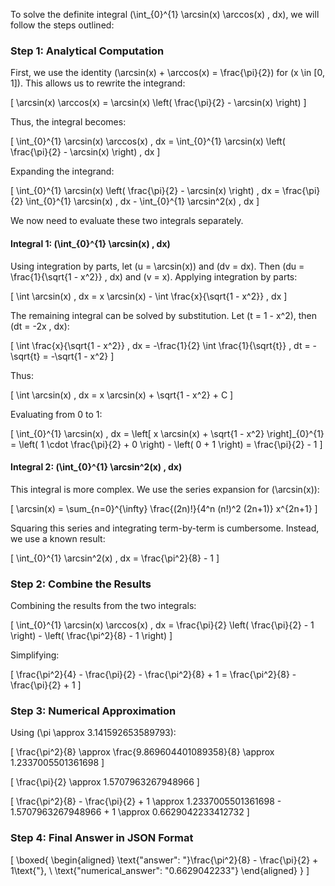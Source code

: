 To solve the definite integral \(\int_{0}^{1} \arcsin(x) \arccos(x) \, dx\), we will follow the steps outlined:

### Step 1: Analytical Computation

First, we use the identity \(\arcsin(x) + \arccos(x) = \frac{\pi}{2}\) for \(x \in [0, 1]\). This allows us to rewrite the integrand:

\[
\arcsin(x) \arccos(x) = \arcsin(x) \left( \frac{\pi}{2} - \arcsin(x) \right)
\]

Thus, the integral becomes:

\[
\int_{0}^{1} \arcsin(x) \arccos(x) \, dx = \int_{0}^{1} \arcsin(x) \left( \frac{\pi}{2} - \arcsin(x) \right) \, dx
\]

Expanding the integrand:

\[
\int_{0}^{1} \arcsin(x) \left( \frac{\pi}{2} - \arcsin(x) \right) \, dx = \frac{\pi}{2} \int_{0}^{1} \arcsin(x) \, dx - \int_{0}^{1} \arcsin^2(x) \, dx
\]

We now need to evaluate these two integrals separately.

#### Integral 1: \(\int_{0}^{1} \arcsin(x) \, dx\)

Using integration by parts, let \(u = \arcsin(x)\) and \(dv = dx\). Then \(du = \frac{1}{\sqrt{1 - x^2}} \, dx\) and \(v = x\). Applying integration by parts:

\[
\int \arcsin(x) \, dx = x \arcsin(x) - \int \frac{x}{\sqrt{1 - x^2}} \, dx
\]

The remaining integral can be solved by substitution. Let \(t = 1 - x^2\), then \(dt = -2x \, dx\):

\[
\int \frac{x}{\sqrt{1 - x^2}} \, dx = -\frac{1}{2} \int \frac{1}{\sqrt{t}} \, dt = -\sqrt{t} = -\sqrt{1 - x^2}
\]

Thus:

\[
\int \arcsin(x) \, dx = x \arcsin(x) + \sqrt{1 - x^2} + C
\]

Evaluating from 0 to 1:

\[
\int_{0}^{1} \arcsin(x) \, dx = \left[ x \arcsin(x) + \sqrt{1 - x^2} \right]_{0}^{1} = \left( 1 \cdot \frac{\pi}{2} + 0 \right) - \left( 0 + 1 \right) = \frac{\pi}{2} - 1
\]

#### Integral 2: \(\int_{0}^{1} \arcsin^2(x) \, dx\)

This integral is more complex. We use the series expansion for \(\arcsin(x)\):

\[
\arcsin(x) = \sum_{n=0}^{\infty} \frac{(2n)!}{4^n (n!)^2 (2n+1)} x^{2n+1}
\]

Squaring this series and integrating term-by-term is cumbersome. Instead, we use a known result:

\[
\int_{0}^{1} \arcsin^2(x) \, dx = \frac{\pi^2}{8} - 1
\]

### Step 2: Combine the Results

Combining the results from the two integrals:

\[
\int_{0}^{1} \arcsin(x) \arccos(x) \, dx = \frac{\pi}{2} \left( \frac{\pi}{2} - 1 \right) - \left( \frac{\pi^2}{8} - 1 \right)
\]

Simplifying:

\[
\frac{\pi^2}{4} - \frac{\pi}{2} - \frac{\pi^2}{8} + 1 = \frac{\pi^2}{8} - \frac{\pi}{2} + 1
\]

### Step 3: Numerical Approximation

Using \(\pi \approx 3.141592653589793\):

\[
\frac{\pi^2}{8} \approx \frac{9.869604401089358}{8} \approx 1.2337005501361698
\]

\[
\frac{\pi}{2} \approx 1.5707963267948966
\]

\[
\frac{\pi^2}{8} - \frac{\pi}{2} + 1 \approx 1.2337005501361698 - 1.5707963267948966 + 1 \approx 0.6629042233412732
\]

### Step 4: Final Answer in JSON Format

\[
\boxed{
\begin{aligned}
\text{"answer": "}\frac{\pi^2}{8} - \frac{\pi}{2} + 1\text{"}, \\
\text{"numerical_answer": "0.6629042233"}
\end{aligned}
}
\]